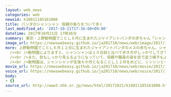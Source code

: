 ```yaml
---
layout: web_news
categories: web
newsid: k10011185161000
title: パンダのシャンシャン 母親の後ろをついて歩く
last_modified_at: '2017-10-21T17:36:00+09:00'
datetime: 2017年10月21日 17時36分
summary: 東京・上野動物園でことし６月に生まれたジャイアントパンダの赤ちゃん「シャンシャン」は、母親の「シンシン」の後ろをついて歩く姿が確認できるなど、順調に成長を続けています。
image_url: https://newswebeasy.github.io/ja201710/news/web/image/2017/10/21/K10011185161_1710211706_1710211711_01_03.jpg
more: 上野動物園でことし６月１２日に生まれたジャイアントパンダのメスの赤ちゃん、シャンシャンは、２０日で生後１３０日となり、動物園が行った身体測定では体重が８．６キロ、体長が７４．２センチと順調に成長しています。<br
  /><br />動物園によりますと、シャンシャンは１０日前と比べて歩き方がしっかりしてきていて、母親のシンシンの後ろをついて歩いたり、５センチほどの低い段差を乗り越えたりする様子が確認できるということです。<br
  /><br />また、目もしっかり見えるようになっていて、母親や職員の姿を目で追う様子もよく見られるということです。<br /><br />一方、母親のシンシンも、シャンシャンの体をなめたり、授乳したりしていて、母子ともに健康状態は引き続き良好だということです。<br
  /><br />動物園は、シャンシャンが生後６か月となることし１２月をめどに、シンシンと一緒に公開したいとしています。<br /><br />上野動物園教育普及課の金子美香子課長は「シャンシャンの足取りがしっかりしてきて、順調に成長している。母親のシンシンとじゃれ合う姿も見られ、親子の絆が深まっているように感じる。引き続き注意深く見守るとともに、公開に向けて準備を整えていきたい」と話していました。
movie_url: https://newswebeasy.github.io/ja201710/news/web/movie/2017/10/21/k10011185161_201710211858_201710211909.mp4
voice_url: https://newswebeasy.github.io/ja201710/news/web/voice/2017/10/21/k10011185161_201710211858_201710211909.mp3
body:
- {}
source_url: http://www3.nhk.or.jp/news/html/20171021/k10011185161000.html
...
```

